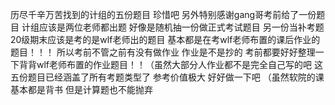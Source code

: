 历尽千辛万苦找到的计组的五份题目 珍惜吧 另外特别感谢gang哥考前给了一份题目
计组应该是两位老师都出题 好像是随机抽一份做正式考试题目 另一份当补考题
20级期末应该是考的是wlf老师出的题目 基本都是在考wlf老师布置的课后作业的题目！！！ 所以考前不管之前有没有做作业 作业是不是抄的 考前都要好好整理一下背背wlf老师布置的作业题目！！（虽然大部分人作业都不是完全自己写的吧
这五份题目已经涵盖了所有考题类型了 参考价值极大 好好做一下吧
（虽然软院的课基本都是背书 但是计算题也不能抛弃
